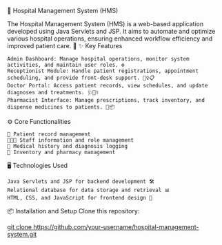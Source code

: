 🏥 Hospital Management System (HMS)

The Hospital Management System (HMS) is a web-based application developed using Java Servlets and JSP. It aims to automate and optimize various hospital operations, ensuring enhanced workflow efficiency and improved patient care. 🌟
✨ Key Features

    Admin Dashboard: Manage hospital operations, monitor system activities, and maintain user roles. ⚙️
    Receptionist Module: Handle patient registrations, appointment scheduling, and provide front-desk support. 💁‍♀️📋
    Doctor Portal: Access patient records, view schedules, and update diagnoses and treatments. 🩺👨‍⚕️
    Pharmacist Interface: Manage prescriptions, track inventory, and dispense medicines to patients. 💊📦

⚙️ Core Functionalities

    📂 Patient record management
    🧑‍🤝‍🧑 Staff information and role management
    📝 Medical history and diagnosis logging
    🏪 Inventory and pharmacy management

🖥️ Technologies Used

    Java Servlets and JSP for backend development 🛠️
    Relational database for data storage and retrieval 📊
    HTML, CSS, and JavaScript for frontend design 🎨

📦 Installation and Setup
Clone this repository:

[ git clone https://github.com/your-username/hospital-management-system.git ](https://github.com/induwara-dissanayake/hospital-management-system.git)
